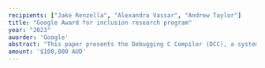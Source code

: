 ```yaml
---
recipients: ["Jake Renzella", "Alexandra Vassar", "Andrew Taylor"]
title: "Google Award for inclusion research program"
year: "2023"
awarder: 'Google'
abstract: "This paper presents the Debugging C Compiler (DCC), a system that composes a suite of compilers with static and dynamic analysis tools to support introductory C programming students. Using C in our introductory computing courses exposes students to low-level mechanics of the operating system..."
amount: '$100,000 AUD'
---
```

